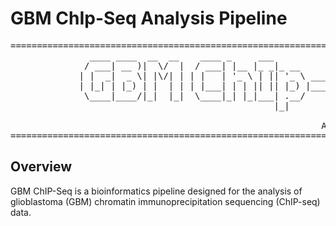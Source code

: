 # GBM ChIp-Seq Analysis Pipeline

<pre>
=============================================================================================
               ____ ____  __  __    ____ _     ___            ____             
              / ___| __ )|  \/  |  / ___| |__ |_ _|_ __      / ___|  ___  __ _ 
             | |  _|  _ \| |\/| | | |   | '_ \ | || '_ \ ____\___ \ / _ \/ _` |
             | |_| | |_) | |  | | | |___| | | || || |_) |_____|__) |  __/ (_| |
              \____|____/|_|  |_|  \____|_| |_|___| .__/     |____/ \___|\__, |
                                                  |_|                       |_|

                                                           Author: Bo Wang | Version: Beta
=============================================================================================
</pre>

## Overview
GBM ChIP-Seq is a bioinformatics pipeline designed for the analysis of glioblastoma (GBM) chromatin immunoprecipitation sequencing (ChIP-seq) data.
